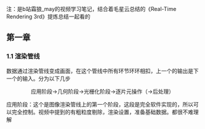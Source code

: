 注：是b站霜狼_may的视频学习笔记，结合着毛星云总结的《Real-Time Rendering 3rd》提炼总结一起看的

## **第一章**
### 1.1 渲染管线 ###
  数据通过渲染管线变成画面，在这个管线中所有环节环环相扣，上一个的输出是下一个的输入。分为以下几步
    <div align="center"> 应用阶段->几何阶段->光栅化阶段->逐片元操作（->后处理）</div>
    
  应用阶段：这个是图像渲染管线上的第一个阶段，这段是完全软件实现的，所以可以完全控制。视频中提到的有粗粒度剔除，渲染设置，准备基础数据。都很不难理解
